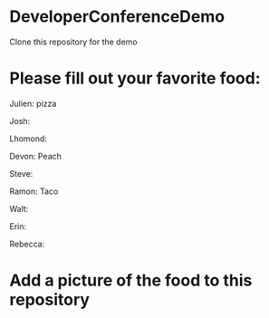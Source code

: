 # DeveloperConferenceDemo
Clone this repository for the demo


# Please fill out your favorite food:

Julien: pizza

Josh:

Lhomond:

Devon: Peach

Steve:

Ramon: Taco

Walt:

Erin:

Rebecca:


# Add a picture of the food to this repository
